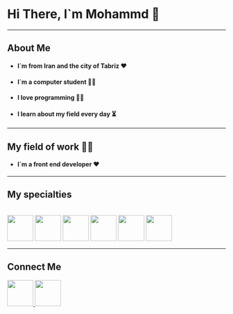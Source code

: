 <h1>Hi There, I`m Mohammd 👋</h2>

<hr />

<h2>About Me</h2>

- <h4>I`m from Iran and the city of Tabriz ❤</h4>
- <h4>I`m a computer student 👨‍🎓</h4>
- <h4>I love programming 👨‍💻</h4>
- <h4>I learn about my field every day ⏳</h4>

<hr/>

<h2>My field of work 👨‍💻</h2>

- <h4>I`m a front end developer ❤</h4>

<hr/>

<h2>My specialties</h2>

<br />

<div width="100%">
  
<img src="https://github.com/mmd-web/mmd-web/blob/main/img/icons8-js-96.png?raw=true" width="60px" />
<img src="https://github.com/mmd-web/mmd-web/blob/main/img/icons8-react-a-javascript-library-for-building-user-interfaces-96.png?raw=true" width="60px" />
<img src="https://github.com/mmd-web/mmd-web/blob/main/img/icons8-html-96.png?raw=true" width="60px" />
<img src="https://github.com/mmd-web/mmd-web/blob/main/img/icons8-css-96.png?raw=true" width="60px" />
<img src="https://github.com/mmd-web/mmd-web/blob/main/img/icons8-bootstrap-96.png?raw=true" width="60px" />
<img src="https://github.com/mmd-web/mmd-web/blob/main/img/icons8-tailwind-css-96.png?raw=true" width="60px" />

<div />

<hr />

<h2>Connect Me</h2>

<div width="100%">
<a href = "https://www.instagram.com/mmd_78_pv" >
  <img src = "https://github.com/mmd-web/mmd-web/blob/main/img/icons8-instagram-96.png?raw=true" width="60px"/>
</a>
<a href = "https://t.me/mmd_qm_78" >
  <img src = "https://github.com/mmd-web/mmd-web/blob/main/img/icons8-telegram-96.png?raw=true" width="60px"/>
</a>
<div />
